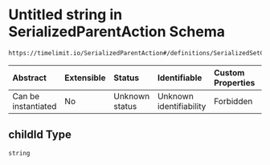 # Untitled string in SerializedParentAction Schema

```txt
https://timelimit.io/SerializedParentAction#/definitions/SerializedSetCategoryForUnassignedAppsAction/properties/childId
```



| Abstract            | Extensible | Status         | Identifiable            | Custom Properties | Additional Properties | Access Restrictions | Defined In                                                                                       |
| :------------------ | :--------- | :------------- | :---------------------- | :---------------- | :-------------------- | :------------------ | :----------------------------------------------------------------------------------------------- |
| Can be instantiated | No         | Unknown status | Unknown identifiability | Forbidden         | Allowed               | none                | [SerializedParentAction.schema.json*](SerializedParentAction.schema.json "open original schema") |

## childId Type

`string`
